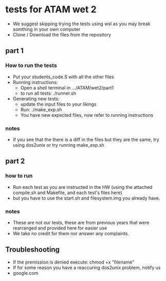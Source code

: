 # tests for ATAM wet 2

* We suggest skipping trying the tests using wsl as you may break somthing in your own computer
* Clone / Download the files from the repository

## part 1
### How to run the tests
* Put your students_code.S with all the other files
* Running instructions: 
  - Open a shell terminal in .../ATAM/wet2/part1
  - to run all tests: ./runner.sh
* Generating new tests:
  - update the input files to your likings
  - Run: ./make_exp.sh
  - You have new expected files, now refer to running instructions

### notes
* If you see that the there is a diff in the files but they are the same, try using dos2unix or try running make_exp.sh


## part 2
### how to run
* Run each test as you are instructed in the HW (using the attached compile.sh and Makefile, and each test's files here)
* but you have to use the start.sh and filesystem.img you already have.

### notes
- These are not our tests, these are from previous years that were rearranged and provided here for easier use 
- We take no credit for them nor answer any complaints.



## Troubleshooting
* If the premission is denied execute: chmod +x "filename"
* If for some reason you have a reaccuring dos2unix problem, notify us
* google.com
